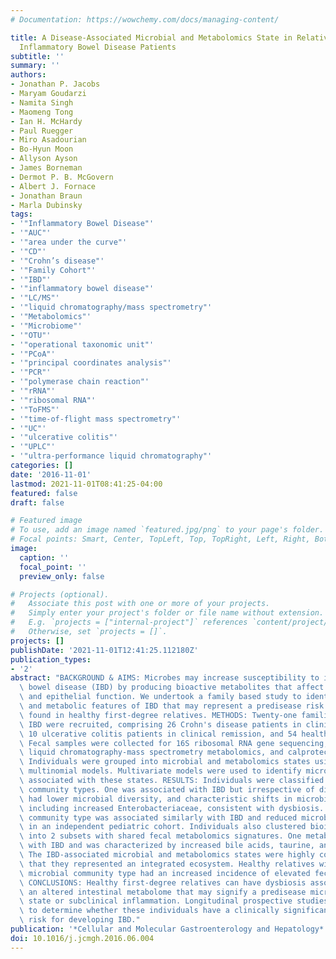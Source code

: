 ```yaml
---
# Documentation: https://wowchemy.com/docs/managing-content/

title: A Disease-Associated Microbial and Metabolomics State in Relatives of Pediatric
  Inflammatory Bowel Disease Patients
subtitle: ''
summary: ''
authors:
- Jonathan P. Jacobs
- Maryam Goudarzi
- Namita Singh
- Maomeng Tong
- Ian H. McHardy
- Paul Ruegger
- Miro Asadourian
- Bo-Hyun Moon
- Allyson Ayson
- James Borneman
- Dermot P. B. McGovern
- Albert J. Fornace
- Jonathan Braun
- Marla Dubinsky
tags:
- '"Inflammatory Bowel Disease"'
- '"AUC"'
- '"area under the curve"'
- '"CD"'
- '"Crohn’s disease"'
- '"Family Cohort"'
- '"IBD"'
- '"inflammatory bowel disease"'
- '"LC/MS"'
- '"liquid chromatography/mass spectrometry"'
- '"Metabolomics"'
- '"Microbiome"'
- '"OTU"'
- '"operational taxonomic unit"'
- '"PCoA"'
- '"principal coordinates analysis"'
- '"PCR"'
- '"polymerase chain reaction"'
- '"rRNA"'
- '"ribosomal RNA"'
- '"ToFMS"'
- '"time-of-flight mass spectrometry"'
- '"UC"'
- '"ulcerative colitis"'
- '"UPLC"'
- '"ultra-performance liquid chromatography"'
categories: []
date: '2016-11-01'
lastmod: 2021-11-01T08:41:25-04:00
featured: false
draft: false

# Featured image
# To use, add an image named `featured.jpg/png` to your page's folder.
# Focal points: Smart, Center, TopLeft, Top, TopRight, Left, Right, BottomLeft, Bottom, BottomRight.
image:
  caption: ''
  focal_point: ''
  preview_only: false

# Projects (optional).
#   Associate this post with one or more of your projects.
#   Simply enter your project's folder or file name without extension.
#   E.g. `projects = ["internal-project"]` references `content/project/deep-learning/index.md`.
#   Otherwise, set `projects = []`.
projects: []
publishDate: '2021-11-01T12:41:25.112180Z'
publication_types:
- '2'
abstract: "BACKGROUND & AIMS: Microbes may increase susceptibility to inflammatory\
  \ bowel disease (IBD) by producing bioactive metabolites that affect immune activity\
  \ and epithelial function. We undertook a family based study to identify microbial\
  \ and metabolic features of IBD that may represent a predisease risk state when\
  \ found in healthy first-degree relatives. METHODS: Twenty-one families with pediatric\
  \ IBD were recruited, comprising 26 Crohn's disease patients in clinical remission,\
  \ 10 ulcerative colitis patients in clinical remission, and 54 healthy siblings/parents.\
  \ Fecal samples were collected for 16S ribosomal RNA gene sequencing, untargeted\
  \ liquid chromatography-mass spectrometry metabolomics, and calprotectin measurement.\
  \ Individuals were grouped into microbial and metabolomics states using Dirichlet\
  \ multinomial models. Multivariate models were used to identify microbes and metabolites\
  \ associated with these states. RESULTS: Individuals were classified into 2 microbial\
  \ community types. One was associated with IBD but irrespective of disease status,\
  \ had lower microbial diversity, and characteristic shifts in microbial composition\
  \ including increased Enterobacteriaceae, consistent with dysbiosis. This microbial\
  \ community type was associated similarly with IBD and reduced microbial diversity\
  \ in an independent pediatric cohort. Individuals also clustered bioinformatically\
  \ into 2 subsets with shared fecal metabolomics signatures. One metabotype was associated\
  \ with IBD and was characterized by increased bile acids, taurine, and tryptophan.\
  \ The IBD-associated microbial and metabolomics states were highly correlated, suggesting\
  \ that they represented an integrated ecosystem. Healthy relatives with the IBD-associated\
  \ microbial community type had an increased incidence of elevated fecal calprotectin.\
  \ CONCLUSIONS: Healthy first-degree relatives can have dysbiosis associated with\
  \ an altered intestinal metabolome that may signify a predisease microbial susceptibility\
  \ state or subclinical inflammation. Longitudinal prospective studies are required\
  \ to determine whether these individuals have a clinically significant increased\
  \ risk for developing IBD."
publication: '*Cellular and Molecular Gastroenterology and Hepatology*'
doi: 10.1016/j.jcmgh.2016.06.004
---
```

